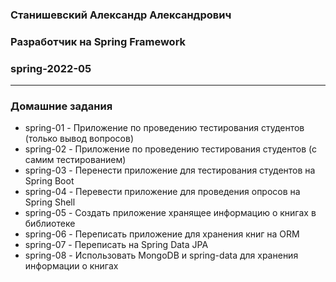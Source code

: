 ### Станишевский Александр Александрович
### Разработчик на Spring Framework
### spring-2022-05

---

### Домашние задания
* spring-01 - Приложение по проведению тестирования студентов (только вывод вопросов)
* spring-02 - Приложение по проведению тестирования студентов (с самим тестированием)
* spring-03 - Перенести приложение для тестирования студентов на Spring Boot
* spring-04 - Перевести приложение для проведения опросов на Spring Shell
* spring-05 - Создать приложение хранящее информацию о книгах в библиотеке
* spring-06 - Переписать приложение для хранения книг на ORM
* spring-07 - Переписать на Spring Data JPA
* spring-08 - Использовать MongoDB и spring-data для хранения информации о книгах